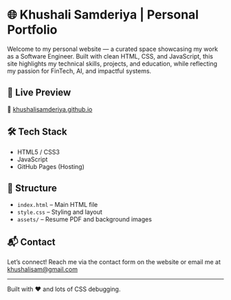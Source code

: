# 🌐 Khushali Samderiya | Personal Portfolio

Welcome to my personal website — a curated space showcasing my work as a Software Engineer. Built with clean HTML, CSS, and JavaScript, this site highlights my technical skills, projects, and education, while reflecting my passion for FinTech, AI, and impactful systems.

## 🚀 Live Preview
🔗 [khushalisamderiya.github.io](https://khushalisamderiya.github.io)

## 🛠 Tech Stack
- HTML5 / CSS3
- JavaScript
- GitHub Pages (Hosting)

## 📂 Structure
- `index.html` – Main HTML file
- `style.css` – Styling and layout
- `assets/` – Resume PDF and background images

## 📬 Contact
Let’s connect! Reach me via the contact form on the website or email me at [khushalisam@gmail.com](mailto:khushalisam@gmail.com)

---

Built with ❤️ and lots of CSS debugging.
